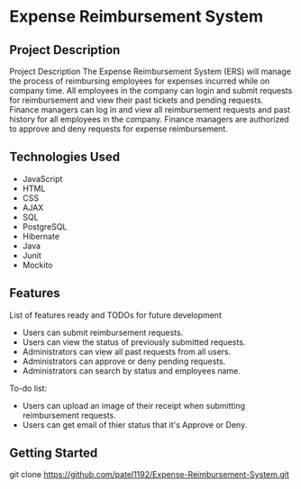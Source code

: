 # Expense Reimbursement System

## Project Description

Project Description
The Expense Reimbursement System (ERS) will manage the process of reimbursing employees for expenses incurred while on company time. All employees in the company can login and submit requests for reimbursement and view their past tickets and pending requests. Finance managers can log in and view all reimbursement requests and past history for all employees in the company. Finance managers are authorized to approve and deny requests for expense reimbursement.

## Technologies Used

* JavaScript
* HTML
* CSS
* AJAX
* SQL
* PostgreSQL
* Hibernate
* Java
* Junit
* Mockito

## Features

List of features ready and TODOs for future development
* Users can submit reimbursement requests.
* Users can view the status of previously submitted requests.
* Administrators can view all past requests from all users.
* Administrators can approve or deny pending requests.
* Administrators can search by status and employees name.

To-do list:
* Users can upload an image of their receipt when submitting reimbursement requests.
* Users can get email of thier status that it's Approve or Deny.

## Getting Started
   
git clone https://github.com/patel1192/Expense-Reimbursement-System.git





